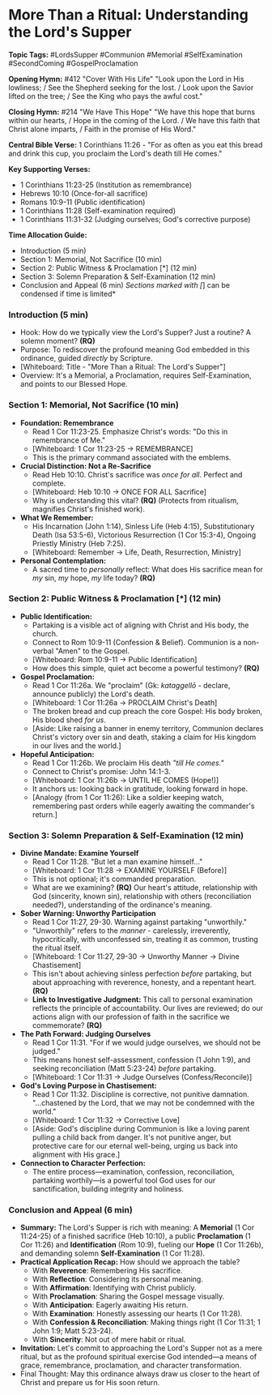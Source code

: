 # More Than a Ritual: Understanding the Lord's Supper

**Topic Tags:** #LordsSupper #Communion #Memorial #SelfExamination #SecondComing #GospelProclamation

**Opening Hymn:** #412 "Cover With His Life"
"Look upon the Lord in His lowliness; / See the Shepherd seeking for the lost. / Look upon the Savior lifted on the tree; / See the King who pays the awful cost."

**Closing Hymn:** #214 "We Have This Hope"
"We have this hope that burns within our hearts, / Hope in the coming of the Lord. / We have this faith that Christ alone imparts, / Faith in the promise of His Word."

**Central Bible Verse:** 1 Corinthians 11:26 - "For as often as you eat this bread and drink this cup, you proclaim the Lord's death till He comes."

**Key Supporting Verses:**
*   1 Corinthians 11:23-25 (Institution as remembrance)
*   Hebrews 10:10 (Once-for-all sacrifice)
*   Romans 10:9-11 (Public identification)
*   1 Corinthians 11:28 (Self-examination required)
*   1 Corinthians 11:31-32 (Judging ourselves; God's corrective purpose)

**Time Allocation Guide:**
*   Introduction (5 min)
*   Section 1: Memorial, Not Sacrifice (10 min)
*   Section 2: Public Witness & Proclamation [*] (12 min)
*   Section 3: Solemn Preparation & Self-Examination (12 min)
*   Conclusion and Appeal (6 min)
*Sections marked with [*] can be condensed if time is limited*

### Introduction (5 min)
*   Hook: How do we typically view the Lord's Supper? Just a routine? A solemn moment? **(RQ)**
*   Purpose: To rediscover the profound meaning God embedded in this ordinance, guided *directly* by Scripture.
*   [Whiteboard: Title - "More Than a Ritual: The Lord's Supper"]
*   Overview: It's a Memorial, a Proclamation, requires Self-Examination, and points to our Blessed Hope.

### Section 1: Memorial, Not Sacrifice (10 min)
*   **Foundation: Remembrance**
    *   Read 1 Cor 11:23-25. Emphasize Christ's words: "Do this in remembrance of Me."
    *   [Whiteboard: 1 Cor 11:23-25 -> REMEMBRANCE]
    *   This is the primary command associated with the emblems.
*   **Crucial Distinction: Not a Re-Sacrifice**
    *   Read Heb 10:10. Christ's sacrifice was *once for all*. Perfect and complete.
    *   [Whiteboard: Heb 10:10 -> ONCE FOR ALL Sacrifice]
    *   Why is understanding this vital? **(RQ)** (Protects from ritualism, magnifies Christ's finished work).
*   **What We Remember:**
    *   His Incarnation (John 1:14), Sinless Life (Heb 4:15), Substitutionary Death (Isa 53:5-6), Victorious Resurrection (1 Cor 15:3-4), Ongoing Priestly Ministry (Heb 7:25).
    *   [Whiteboard: Remember -> Life, Death, Resurrection, Ministry]
*   **Personal Contemplation:**
    *   A sacred time to *personally* reflect: What does His sacrifice mean for *my* sin, *my* hope, *my* life today? **(RQ)**

### Section 2: Public Witness & Proclamation [*] (12 min)
*   **Public Identification:**
    *   Partaking is a visible act of aligning with Christ and His body, the church.
    *   Connect to Rom 10:9-11 (Confession & Belief). Communion is a non-verbal "Amen" to the Gospel.
    *   [Whiteboard: Rom 10:9-11 -> Public Identification]
    *   How does this simple, quiet act become a powerful testimony? **(RQ)**
*   **Gospel Proclamation:**
    *   Read 1 Cor 11:26a. We "proclaim" (Gk: *kataggellō* - declare, announce publicly) the Lord's death.
    *   [Whiteboard: 1 Cor 11:26a -> PROCLAIM Christ's Death]
    *   The broken bread and cup preach the core Gospel: His body broken, His blood shed *for us*.
    *   [Aside: Like raising a banner in enemy territory, Communion declares Christ's victory over sin and death, staking a claim for His kingdom in our lives and the world.]
*   **Hopeful Anticipation:**
    *   Read 1 Cor 11:26b. We proclaim His death *"till He comes."*
    *   Connect to Christ's promise: John 14:1-3.
    *   [Whiteboard: 1 Cor 11:26b -> UNTIL HE COMES (Hope!)]
    *   It anchors us: looking back in gratitude, looking forward in hope.
    *   [Analogy (from 1 Cor 11:26): Like a soldier keeping watch, remembering past orders while eagerly awaiting the commander's return.]

### Section 3: Solemn Preparation & Self-Examination (12 min)
*   **Divine Mandate: Examine Yourself**
    *   Read 1 Cor 11:28. "But let a man examine himself..."
    *   [Whiteboard: 1 Cor 11:28 -> EXAMINE YOURSELF (Before)]
    *   This is not optional; it's commanded preparation.
    *   What are we examining? **(RQ)** Our heart's attitude, relationship with God (sincerity, known sin), relationship with others (reconciliation needed?), understanding of the ordinance's meaning.
*   **Sober Warning: Unworthy Participation**
    *   Read 1 Cor 11:27, 29-30. Warning against partaking "unworthily."
    *   "Unworthily" refers to the *manner* - carelessly, irreverently, hypocritically, with unconfessed sin, treating it as common, trusting the ritual itself.
    *   [Whiteboard: 1 Cor 11:27, 29-30 -> Unworthy Manner -> Divine Chastisement]
    *   This isn't about achieving sinless perfection *before* partaking, but about approaching with reverence, honesty, and a repentant heart. **(RQ)**
    *   **Link to Investigative Judgment:** This call to personal examination reflects the principle of accountability. Our lives are reviewed; do our actions align with our profession of faith in the sacrifice we commemorate? **(RQ)**
*   **The Path Forward: Judging Ourselves**
    *   Read 1 Cor 11:31. "For if we would judge ourselves, we should not be judged."
    *   This means honest self-assessment, confession (1 John 1:9), and seeking reconciliation (Matt 5:23-24) *before* partaking.
    *   [Whiteboard: 1 Cor 11:31 -> Judge Ourselves (Confess/Reconcile)]
*   **God's Loving Purpose in Chastisement:**
    *   Read 1 Cor 11:32. Discipline is corrective, not punitive damnation. "...chastened by the Lord, that we may not be condemned with the world."
    *   [Whiteboard: 1 Cor 11:32 -> Corrective Love]
    *   [Aside: God's discipline during Communion is like a loving parent pulling a child back from danger. It's not punitive anger, but protective care for our eternal well-being, urging us back into alignment with His grace.]
*   **Connection to Character Perfection:**
    *   The entire process—examination, confession, reconciliation, partaking worthily—is a powerful tool God uses for our sanctification, building integrity and holiness.

### Conclusion and Appeal (6 min)
*   **Summary:** The Lord's Supper is rich with meaning: A **Memorial** (1 Cor 11:24-25) of a finished sacrifice (Heb 10:10), a public **Proclamation** (1 Cor 11:26) and **Identification** (Rom 10:9), fueling our **Hope** (1 Cor 11:26b), and demanding solemn **Self-Examination** (1 Cor 11:28).
*   **Practical Application Recap:** How should we approach the table?
    *   With **Reverence**: Remembering His sacrifice.
    *   With **Reflection**: Considering its personal meaning.
    *   With **Affirmation**: Identifying with Christ publicly.
    *   With **Proclamation**: Sharing the Gospel message visually.
    *   With **Anticipation**: Eagerly awaiting His return.
    *   With **Examination**: Honestly assessing our hearts (1 Cor 11:28).
    *   With **Confession & Reconciliation**: Making things right (1 Cor 11:31; 1 John 1:9; Matt 5:23-24).
    *   With **Sincerity**: Not out of mere habit or ritual.
*   **Invitation:** Let's commit to approaching the Lord's Supper not as a mere ritual, but as the profound spiritual exercise God intended—a means of grace, remembrance, proclamation, and character transformation.
*   Final Thought: May this ordinance always draw us closer to the heart of Christ and prepare us for His soon return.